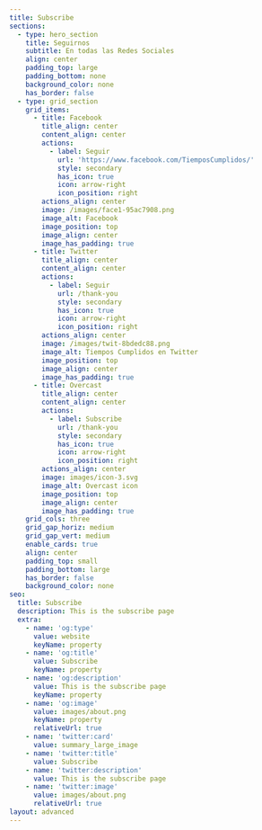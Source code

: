 ```yaml
---
title: Subscribe
sections:
  - type: hero_section
    title: Seguirnos
    subtitle: En todas las Redes Sociales
    align: center
    padding_top: large
    padding_bottom: none
    background_color: none
    has_border: false
  - type: grid_section
    grid_items:
      - title: Facebook
        title_align: center
        content_align: center
        actions:
          - label: Seguir
            url: 'https://www.facebook.com/TiemposCumplidos/'
            style: secondary
            has_icon: true
            icon: arrow-right
            icon_position: right
        actions_align: center
        image: /images/face1-95ac7908.png
        image_alt: Facebook
        image_position: top
        image_align: center
        image_has_padding: true
      - title: Twitter
        title_align: center
        content_align: center
        actions:
          - label: Seguir
            url: /thank-you
            style: secondary
            has_icon: true
            icon: arrow-right
            icon_position: right
        actions_align: center
        image: /images/twit-8bdedc88.png
        image_alt: Tiempos Cumplidos en Twitter
        image_position: top
        image_align: center
        image_has_padding: true
      - title: Overcast
        title_align: center
        content_align: center
        actions:
          - label: Subscribe
            url: /thank-you
            style: secondary
            has_icon: true
            icon: arrow-right
            icon_position: right
        actions_align: center
        image: images/icon-3.svg
        image_alt: Overcast icon
        image_position: top
        image_align: center
        image_has_padding: true
    grid_cols: three
    grid_gap_horiz: medium
    grid_gap_vert: medium
    enable_cards: true
    align: center
    padding_top: small
    padding_bottom: large
    has_border: false
    background_color: none
seo:
  title: Subscribe
  description: This is the subscribe page
  extra:
    - name: 'og:type'
      value: website
      keyName: property
    - name: 'og:title'
      value: Subscribe
      keyName: property
    - name: 'og:description'
      value: This is the subscribe page
      keyName: property
    - name: 'og:image'
      value: images/about.png
      keyName: property
      relativeUrl: true
    - name: 'twitter:card'
      value: summary_large_image
    - name: 'twitter:title'
      value: Subscribe
    - name: 'twitter:description'
      value: This is the subscribe page
    - name: 'twitter:image'
      value: images/about.png
      relativeUrl: true
layout: advanced
---
```

